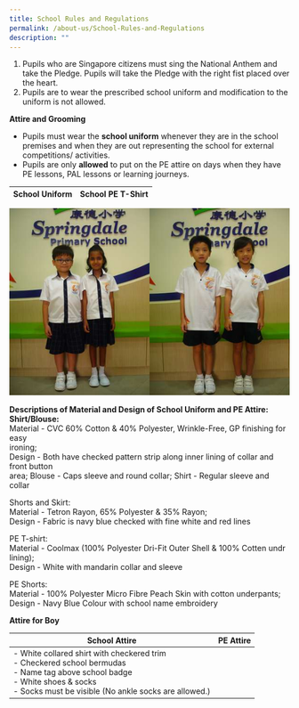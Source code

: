 ```yaml
---
title: School Rules and Regulations
permalink: /about-us/School-Rules-and-Regulations
description: ""
---
```

1.  Pupils who are Singapore citizens must sing the National Anthem and take the Pledge. Pupils will take the Pledge with the right fist placed over the heart. 
2.  Pupils are to wear the prescribed school uniform and modification to the uniform is not allowed.

**Attire and Grooming**

*   Pupils must wear the **school uniform** whenever they are in the school premises and when they are out representing the school for external competitions/ activities.
*   Pupils are only **allowed** to put on the PE attire on days when they have PE lessons, PAL lessons or learning journeys.



| School Uniform | School PE T-Shirt | 
| -------- | -------- |


<img src="/images/Sch_Attire_Uniform_Closeup.jpg" 
     style="width:50%;float:left">
<img src="/images/Sch_Attire_PE_Closeup.jpg" 
     style="width:50%">
		 
**Descriptions of Material and Design of School Uniform and PE Attire:**  
**Shirt/Blouse:**  
Material - CVC 60% Cotton & 40% Polyester, Wrinkle-Free, GP finishing for easy  
ironing;  
Design - Both have checked pattern strip along inner lining of collar and front button  
area; Blouse - Caps sleeve and round collar; Shirt - Regular sleeve and collar  
  
Shorts and Skirt:  
Material - Tetron Rayon, 65% Polyester & 35% Rayon;  
Design - Fabric is navy blue checked with fine white and red lines  
  
PE T-shirt:  
Material - Coolmax (100% Polyester Dri-Fit Outer Shell & 100% Cotten undr lining);  
Design - White with mandarin collar and sleeve  
  
PE Shorts:  
Material - 100% Polyester Micro Fibre Peach Skin with cotton underpants;  
Design - Navy Blue Colour with school name embroidery

**Attire for Boy**

| School Attire |  PE Attire | 
| -------- | -------- |
|-   White collared shirt with checkered trim<br>-   Checkered school bermudas<br>-   Name tag above school badge<br>-  White shoes & socks<br>-  Socks must be visible (No ankle socks are allowed.)